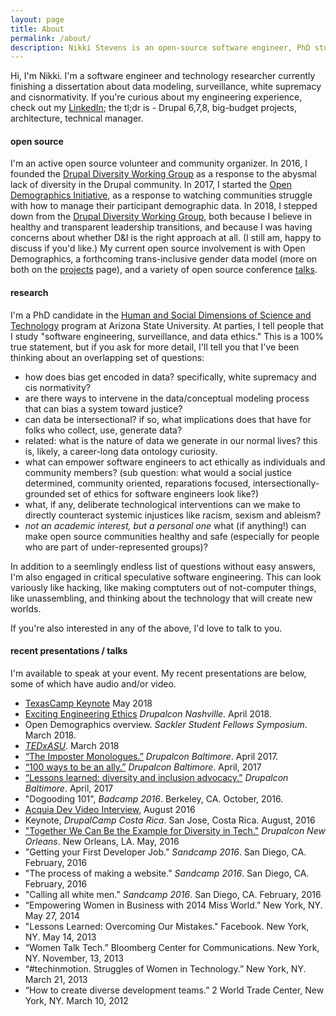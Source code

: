 ```yaml
---
layout: page
title: About
permalink: /about/
description: Nikki Stevens is an open-source software engineer, PhD student, software engineering ethics researcher.  They are available for consulting and public speaking.
---
```


Hi, I'm Nikki.  I'm a software engineer and technology researcher currently finishing a dissertation about data modeling, surveillance, white supremacy and cisnormativity.  If you're curious about my engineering experience, check out my  [LinkedIn][]; the tl;dr is - Drupal 6,7,8, big-budget projects, architecture, technical manager.
 
#### open source
I'm an active open source volunteer and community organizer. In 2016, I founded the <a href="http://drupaldiversity.com">Drupal Diversity Working Group</a> as a response to the abysmal lack of diversity in the Drupal community. In 2017, I started the <a href="https://github.com/drnikki/open-demographics">Open Demographics Initiative</a>, as a response to watching communities struggle with how to manage their participant demographic data.   In 2018, I stepped down from the <a href="http://drupaldiversity.com">Drupal Diversity Working Group</a>, both because I believe in healthy and transparent leadership transitions, and because I was having concerns about whether D&I is the right approach at all. (I still am, happy to discuss if you'd like.) My current open source involvement is with Open Demographics, a forthcoming trans-inclusive gender data model (more on both on the <a href="/projects">projects</a> page), and a variety of open source conference <a href="/talks">talks</a>.

#### research
I'm a PhD candidate in the <a href="https://sfis.asu.edu/hsd-welcome">Human and Social Dimensions of Science and Technology</a> program at Arizona State University. At parties, I tell people that I study "software engineering, surveillance, and data ethics."  This is a 100% true statement, but if you ask for more detail, I'll tell you that I've been thinking about an overlapping set of questions:
- how does bias get encoded in data? specifically, white supremacy and cis normativity?
- are there ways to intervene in the data/conceptual modeling process that can bias a system toward justice?
- can data be intersectional?  if so, what implications does that have for folks who collect, use, generate data?
- related: what is the nature of data we generate in our normal lives? this is, likely, a career-long data ontology curiosity.  
- what can empower software engineers to act ethically as individuals and community members? (sub question: what would a social justice determined, community oriented, reparations focused, intersectionally-grounded set of ethics for software engineers look like?)
- what, if any, deliberate technological interventions can we make to directly counteract systemic injustices like racism, sexism and ableism?
- _not an academic interest, but a personal one_ what (if anything!) can make open source communities healthy and safe (especially for people who are part of under-represented groups)?

In addition to a seemlingly endless list of questions without easy answers, I'm also engaged in critical speculative software engineering.  This can look variously like hacking, like making comptuters out of not-computer things, like unassembling, and thinking about the technology that will create new worlds.

If you're also interested in any of the above, I'd love to talk to you.


#### recent presentations / talks
I'm available to speak at your event.  My recent presentations are below, some of which have audio and/or video.
- <a href="https://www.youtube.com/embed/vtfCOgmA7lc">TexasCamp Keynote</a> May 2018
- <a href="https://events.drupal.org/nashville2018/sessions/exciting-ethical-engineering">Exciting Engineering Ethics</a> _Drupalcon Nashville_. April 2018.
- Open Demographics overview. _Sackler Student Fellows Symposium_. March 2018.
- <a href="https://www.youtube.com/watch?v=3P97-uiYWXU&list=PLsRNoUx8w3rMjnddlkIXeySLOHfqFxDLy">_TEDxASU_</a>.  March 2018
- <a href="https://events.drupal.org/baltimore2017/sessions/imposter-monologues-part-ii">“The Imposter Monologues.”</a> _Drupalcon Baltimore_. April 2017.
- <a href="https://events.drupal.org/baltimore2017/sessions/100-ways-you-can-be-ally">“100 ways to be an ally.”</a> _Drupalcon Baltimore_. April, 2017
- <a href="https://events.drupal.org/baltimore2017/sessions/year-diversity-initiatives">“Lessons learned: diversity and inclusion advocacy.”</a> _Drupalcon Baltimore_. April, 2017
- "Dogooding 101", _Badcamp 2016_. Berkeley, CA. October, 2016.
- <a href="https://dev.acquia.com/podcast/241-nothing-about-us-without-us-diversity-web-nikki-stevens
">Acquia Dev Video Interview</a>, August 2016
-  Keynote, _DrupalCamp Costa Rica_. San Jose, Costa Rica. August, 2016
- <a href="https://events.drupal.org/neworleans2016/sessions/together-we-can-make-drupal-example-diversity-tech
">"Together We Can Be the Example for Diversity in Tech."</a> _Drupalcon New Orleans_. New Orleans, LA. May, 2016
- "Getting your First Developer Job." _Sandcamp 2016_. San Diego, CA. February, 2016
- "The process of making a website." _Sandcamp 2016_. San Diego, CA. February, 2016
- "Calling all white men." _Sandcamp 2016_. San Diego, CA. February, 2016
- “Empowering Women in Business with 2014 Miss World.” New York, NY. May 27, 2014
- "Lessons Learned: Overcoming Our Mistakes." Facebook. New York, NY. May 14, 2013
- “Women Talk Tech.” Bloomberg Center for Communications. New York, NY. November, 13, 2013
- “#techinmotion. Struggles of Women in Technology.” New York, NY. March 21, 2013
- “How to create diverse development teams.” 2 World Trade Center, New York, NY. March 10, 2012

[LinkedIn]: https://www.linkedin.com/in/nikkistevens
[bulldog]: http://instagram.com/poodlethebulldog
